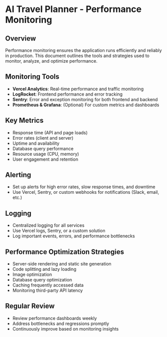 # AI Travel Planner - Performance Monitoring

## Overview

Performance monitoring ensures the application runs efficiently and reliably in production. This document outlines the tools and strategies used to monitor, analyze, and optimize performance.

## Monitoring Tools

- **Vercel Analytics**: Real-time performance and traffic monitoring
- **LogRocket**: Frontend performance and error tracking
- **Sentry**: Error and exception monitoring for both frontend and backend
- **Prometheus & Grafana**: (Optional) For custom metrics and dashboards

## Key Metrics

- Response time (API and page loads)
- Error rates (client and server)
- Uptime and availability
- Database query performance
- Resource usage (CPU, memory)
- User engagement and retention

## Alerting

- Set up alerts for high error rates, slow response times, and downtime
- Use Vercel, Sentry, or custom webhooks for notifications (Slack, email, etc.)

## Logging

- Centralized logging for all services
- Use Vercel logs, Sentry, or a custom solution
- Log important events, errors, and performance bottlenecks

## Performance Optimization Strategies

- Server-side rendering and static site generation
- Code splitting and lazy loading
- Image optimization
- Database query optimization
- Caching frequently accessed data
- Monitoring third-party API latency

## Regular Review

- Review performance dashboards weekly
- Address bottlenecks and regressions promptly
- Continuously improve based on monitoring insights
